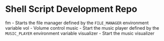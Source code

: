 # Shell Script Development Repo

fm - Starts the file manager defined by the `FILE_MANAGER` environment variable
vol - Volume control
music - Start the music player defined by the `MUSIC_PLAYER` environment variable
visualizer - Start the music visualizer

